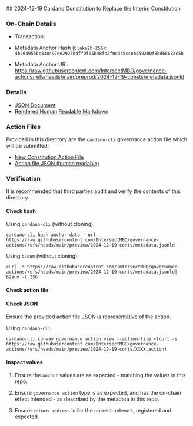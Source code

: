 ## 2024-12-19 Cardano Constitution to Replace the Interim Constitution

### On-Chain Details

- Transaction:

- Metadata Anchor Hash (`blake2b-256`): `4b2649556c838497ee2923bdff0f05b48fb2f0c3c5cceb450200f8bd6868ac5b`
- Metadata Anchor URI: <https://raw.githubusercontent.com/IntersectMBO/governance-actions/refs/heads/main/preprod/2024-12-19-consts/metadata.jsonld>

### Details

- [JSON Document](./metadata.jsonld)
- [Rendered Human Readable Markdown](./metadata.jsonld.md)

### Action Files

Provided in this directory are the `cardano-cli` governance action file which will be submitted:

- [New Constitution Action File](./)
- [Action file JSON (human readable)](./)

### Verification

It is recommended that third parties audit and verify the contents of this directory.

#### Check hash

Using `cardano-cli` (without cloning).

```shell
cardano-cli hash anchor-data --url https://raw.githubusercontent.com/IntersectMBO/governance-actions/refs/heads/main/preview/2024-12-19-conts/metadata.jsonld
```

Using `b2sum` (without cloning).

```shell
curl -s https://raw.githubusercontent.com/IntersectMBO/governance-actions/refs/heads/main/preview/2024-12-19-conts/metadata.jsonld| b2sum -l 256
```

#### Check action file

#### Check JSON

Ensure the provided action file JSON is representative of the action.

Using `cardano-cli`.

```shell
cardano-cli conway governance action view --action-file <(curl -s https://raw.githubusercontent.com/IntersectMBO/governance-actions/refs/heads/main/preview/2024-12-19-conts/XXXX.action)
```

#### Inspect values

1. Ensure the `anchor` values are as expected - matching the values in this repo.

2. Ensure `governance action` type is as expected, and has the on-chain effect intended - as described by the metadata in this repo.

3. Ensure `return address` is for the correct network, registered and expected.
